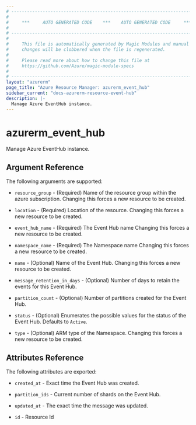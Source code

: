 ```yaml
---
# ----------------------------------------------------------------------------
#
#     ***     AUTO GENERATED CODE    ***    AUTO GENERATED CODE     ***
#
# ----------------------------------------------------------------------------
#
#     This file is automatically generated by Magic Modules and manual
#     changes will be clobbered when the file is regenerated.
#
#     Please read more about how to change this file at
#     https://github.com/Azure/magic-module-specs
#
# ----------------------------------------------------------------------------
layout: "azurerm"
page_title: "Azure Resource Manager: azurerm_event_hub"
sidebar_current: "docs-azurerm-resource-event-hub"
description: |-
  Manage Azure EventHub instance.
---
```


# azurerm_event_hub

Manage Azure EventHub instance.


## Argument Reference

The following arguments are supported:

* `resource_group` - (Required) Name of the resource group within the azure subscription. Changing this forces a new resource to be created.

* `location` - (Required) Location of the resource. Changing this forces a new resource to be created.

* `event_hub_name` - (Required) The Event Hub name Changing this forces a new resource to be created.

* `namespace_name` - (Required) The Namespace name Changing this forces a new resource to be created.

* `name` - (Optional) Name of the Event Hub. Changing this forces a new resource to be created.

* `message_retention_in_days` - (Optional) Number of days to retain the events for this Event Hub.

* `partition_count` - (Optional) Number of partitions created for the Event Hub.

* `status` - (Optional) Enumerates the possible values for the status of the Event Hub. Defaults to `Active`.

* `type` - (Optional) ARM type of the Namespace. Changing this forces a new resource to be created.

## Attributes Reference

The following attributes are exported:

* `created_at` - Exact time the Event Hub was created.

* `partition_ids` - Current number of shards on the Event Hub.

* `updated_at` - The exact time the message was updated.

* `id` - Resource Id

